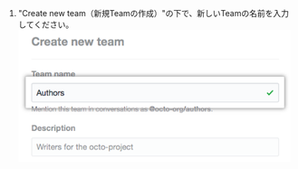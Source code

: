 1. "Create new team（新規Teamの作成）"の下で、新しいTeamの名前を入力してください。 ![Team名フィールド](/assets/images/help/teams/org-new-team-name.png)
